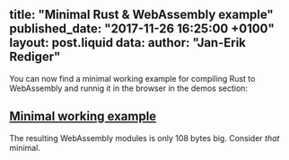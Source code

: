 title: "Minimal Rust & WebAssembly example"
published_date: "2017-11-26 16:25:00 +0100"
layout: post.liquid
data:
  author: "Jan-Erik Rediger"
---
You can now find a minimal working example for compiling Rust to WebAssembly
and runnig it in the browser in the demos section:

## [Minimal working example](/demos/add/index.html)

The resulting WebAssembly modules is only 108 bytes big. Consider _that_ minimal.
